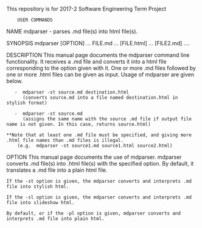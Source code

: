 This repository is for 2017-2 Software Engineering Term Project

		USER COMMANDS
NAME
	mdparser - parses .md file(s) into html file(s).

SYNOPSIS
	mdparser [OPTION] ... FILE.md ... [FILE.html] ... [FILE2.md] .... 

DESCRIPTION
	This manual page documents the mdparser command line functionality. It receives a .md file and
	converts it into a html file corresponding to the option given with it. One or more .md files followed by one
	or more .html files can be given as input. Usage of mdparser are given below. 
		
	   -  mdparser -st source.md destination.html 
	      (converts source.md into a file named destination.html in stylish format)

	   -  mdparser -st source.md 		     
	      (assigns the same name with the source .md file if output file name is not given. In this case, returns source.html)

	**Note that at least one .md file must be specified, and giving more .html file names than .md files is illegal.
	    (e.g.  mdparser -st source1.md source1.html source2.html)

OPTION
	This manual page documents the use of mdparser. mdparser converts .md file(s) into .html file(s)
	with the specified option. By default, it translates a .md file into a plain html file.

	If the -st option is given, the mdparser converts and interprets .md file into stylish html.

	If the -sl option is given, the mdparser converts and interprets .md file into slideshow html.

	By default, or if the -pl option is given, mdparser converts and interprets .md file into plain html.
